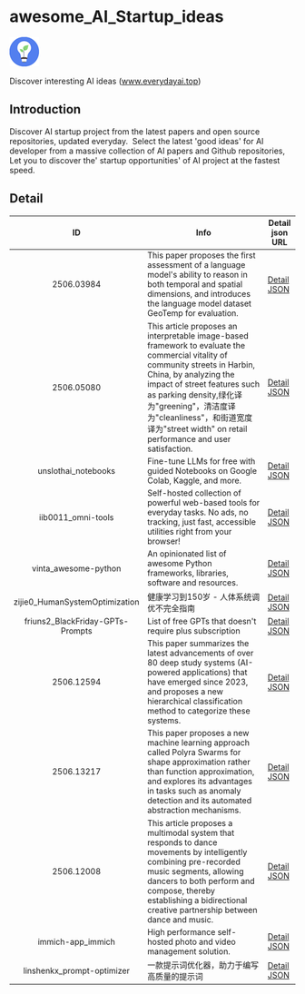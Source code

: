 # awesome_AI_Startup_ideas

![ai](./logo.png)

Discover interesting AI ideas (www.everydayai.top)

## Introduction

Discover AI startup project from the latest papers and open source repositories, updated everyday.
﻿
Select the latest 'good ideas' for AI developer from a massive collection of AI papers and Github repositories, 
﻿
Let you to discover the' startup opportunities' of AI project at the fastest speed.

## Detail

| ID   | Info               | Detail json URL                                                          |
|:----:|--------------------|--------------------------------------------------------------------------|
| 2506.03984 | This paper proposes the first assessment of a language model's ability to reason in both temporal and spatial dimensions, and introduces the language model dataset GeoTemp for evaluation. | [Detail JSON](data/2506.03984.json) |
| 2506.05080 | This article proposes an interpretable image-based framework to evaluate the commercial vitality of community streets in Harbin, China, by analyzing the impact of street features such as parking density,绿化译为"greening"，清洁度译为"cleanliness"，和街道宽度译为"street width" on retail performance and user satisfaction. | [Detail JSON](data/2506.05080.json) |
| unslothai_notebooks | Fine-tune LLMs for free with guided Notebooks on Google Colab, Kaggle, and more. | [Detail JSON](data/unslothai_notebooks.json) |
| iib0011_omni-tools | Self-hosted collection of powerful web-based tools for everyday tasks. No ads, no tracking, just fast, accessible utilities right from your browser! | [Detail JSON](data/iib0011_omni-tools.json) |
| vinta_awesome-python | An opinionated list of awesome Python frameworks, libraries, software and resources. | [Detail JSON](data/vinta_awesome-python.json) |
| zijie0_HumanSystemOptimization | 健康学习到150岁 - 人体系统调优不完全指南 | [Detail JSON](data/zijie0_HumanSystemOptimization.json) |
| friuns2_BlackFriday-GPTs-Prompts | List of free GPTs that doesn't require plus subscription | [Detail JSON](data/friuns2_BlackFriday-GPTs-Prompts.json) |
| 2506.12594 | This paper summarizes the latest advancements of over 80 deep study systems (AI-powered applications) that have emerged since 2023, and proposes a new hierarchical classification method to categorize these systems. | [Detail JSON](data/2506.12594.json) |
| 2506.13217 | This paper proposes a new machine learning approach called Polyra Swarms for shape approximation rather than function approximation, and explores its advantages in tasks such as anomaly detection and its automated abstraction mechanisms. | [Detail JSON](data/2506.13217.json) |
| 2506.12008 | This article proposes a multimodal system that responds to dance movements by intelligently combining pre-recorded music segments, allowing dancers to both perform and compose, thereby establishing a bidirectional creative partnership between dance and music. | [Detail JSON](data/2506.12008.json) |
| immich-app_immich | High performance self-hosted photo and video management solution. | [Detail JSON](data/immich-app_immich.json) |
| linshenkx_prompt-optimizer | 一款提示词优化器，助力于编写高质量的提示词 | [Detail JSON](data/linshenkx_prompt-optimizer.json) |
